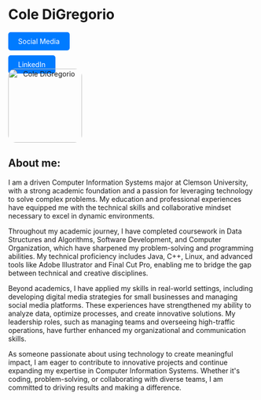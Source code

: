 # Cole DiGregorio

<!-- Tabs -->
<div style="display: flex; gap: 20px; margin-bottom: 20px;">
    <a href="social-media.html" style="text-decoration: none; color: white; background-color: #007BFF; padding: 10px 20px; border-radius: 5px;">Social Media</a>
</div>
    <a href="linkedin-me.md" style="text-decoration: none; color: white; background-color: #007BFF; padding: 10px 20px; border-radius: 5px;">LinkedIn</a>
</div>

<!-- Main Content -->
<div style="display: flex; align-items: flex-start;">
    <!-- Photo Section -->
    <div style="margin-right: 20px; text-align: center;">
        <img src="COL01833.JPG" alt="Cole DiGregorio" style="width: 150px; border-radius: 10%;">
    </div>
</div>


## About me:

I am a driven Computer Information Systems major at Clemson University, with a strong academic foundation and a passion for leveraging technology to solve complex problems. My education and professional experiences have equipped me with the technical skills and collaborative mindset necessary to excel in dynamic environments.  
        
Throughout my academic journey, I have completed coursework in Data Structures and Algorithms, Software Development, and Computer Organization, which have sharpened my problem-solving and programming abilities. My technical proficiency includes Java, C++, Linux, and advanced tools like Adobe Illustrator and Final Cut Pro, enabling me to bridge the gap between technical and creative disciplines.  

Beyond academics, I have applied my skills in real-world settings, including developing digital media strategies for small businesses and managing social media platforms. These experiences have strengthened my ability to analyze data, optimize processes, and create innovative solutions. My leadership roles, such as managing teams and overseeing high-traffic operations, have further enhanced my organizational and communication skills.  

As someone passionate about using technology to create meaningful impact, I am eager to contribute to innovative projects and continue expanding my expertise in Computer Information Systems. Whether it's coding, problem-solving, or collaborating with diverse teams, I am committed to driving results and making a difference. 
